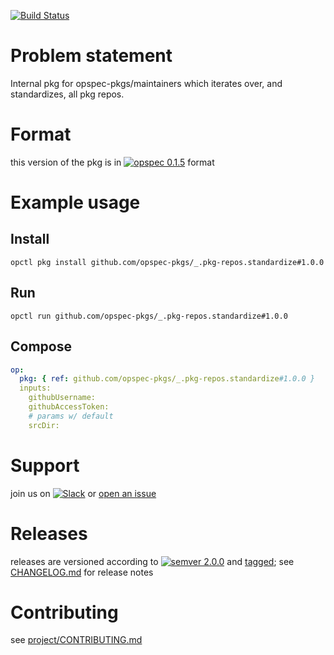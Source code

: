 [![Build Status](https://travis-ci.org/opspec-pkgs/_.pkg-repos.standardize.svg?branch=master)](https://travis-ci.org/opspec-pkgs/_.pkg-repos.standardize)

# Problem statement

Internal pkg for opspec-pkgs/maintainers which iterates over, and standardizes, all pkg repos.

# Format

this version of the pkg is in [![opspec 0.1.5](https://img.shields.io/badge/opspec-0.1.5-brightgreen.svg?colorA=6b6b6b&colorB=fc16be)](https://opspec.io/0.1.5/packages.html) format

# Example usage

## Install

```shell
opctl pkg install github.com/opspec-pkgs/_.pkg-repos.standardize#1.0.0
```

## Run

```
opctl run github.com/opspec-pkgs/_.pkg-repos.standardize#1.0.0
```

## Compose

```yaml
op:
  pkg: { ref: github.com/opspec-pkgs/_.pkg-repos.standardize#1.0.0 }
  inputs:
    githubUsername:
    githubAccessToken:
    # params w/ default
    srcDir:
```

# Support

join us on
[![Slack](https://opspec-slackin.herokuapp.com/badge.svg)](https://opspec-slackin.herokuapp.com/)
or
[open an issue](https://github.com/opspec-pkgs/_.pkg-repos.standardize/issues)

# Releases

releases are versioned according to
[![semver 2.0.0](https://img.shields.io/badge/semver-2.0.0-brightgreen.svg)](http://semver.org/spec/v2.0.0.html)
and [tagged](https://git-scm.com/book/en/v2/Git-Basics-Tagging); see
[CHANGELOG.md](CHANGELOG.md) for release notes

# Contributing

see
[project/CONTRIBUTING.md](https://github.com/opspec-pkgs/project/blob/master/CONTRIBUTING.md)
